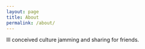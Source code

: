 ```yaml
---
layout: page
title: About
permalink: /about/
---
```


Ill conceived culture jamming and sharing for friends.